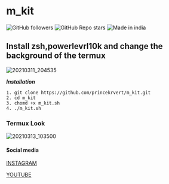 # m_kit

![GitHub followers](https://img.shields.io/github/followers/princekrvert?style=for-the-badge)
![GitHub Repo stars](https://img.shields.io/github/stars/princekrvert/m_kit?style=for-the-badge)
![Made in india](https://img.shields.io/badge/MADE%20IN%20-INDIA-red?style=for-the-badge&logo=appveyor)
## Install zsh,powerlevrl10k and change the background of the termux


![20210311_204535](https://user-images.githubusercontent.com/56459297/110884572-4cb8f200-830b-11eb-93eb-8d98c10fead4.jpg)

___Installation___

```
1. git clone https://github.com/princekrvert/m_kit.git
2. cd m_kit
3. chomd +x m_kit.sh
4. ./m_kit.sh
```
 ### Termux Look 

![20210313_103500](https://user-images.githubusercontent.com/56459297/111019875-ff5e8280-83e7-11eb-8fe8-be8acf1f4c9b.jpg)

#### Social media 

[INSTAGRAM](https://www.instagram.com/sitprincekrvert)

[YOUTUBE](https://youtube.com/channel/UCiplAqC9AwtGGxXU3WQy8pw)
